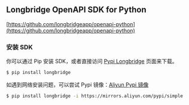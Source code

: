 ## Longbridge OpenAPI SDK for Python

[https://github.com/longbridgeapp/openapi-python](https://github.com/longbridgeapp/openapi-python)

### 安装 SDK

你可以通过 Pip 安装 SDK，或者直接访问 [Pypi Longbridge](https://pypi.org/project/longbridge/) 页面来下载。

```bash
$ pip install longbridge
```

如遇到网络安装问题，可以尝试 Pypi 镜像：[Aliyun Pypi 镜像](https://mirrors.aliyun.com/pypi/simple)

```bash
$ pip install longbridge -i https://mirrors.aliyun.com/pypi/simple
```
